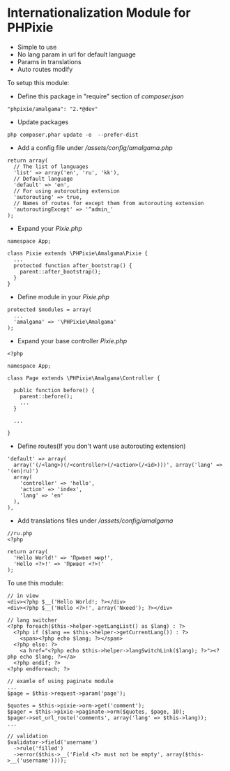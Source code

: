 Internationalization Module for PHPixie
====================
* Simple to use
* No lang param in url for default language
* Params in translations
* Auto routes modify

To setup this module:

* Define this package in "require" section of *composer.json*
```
"phpixie/amalgama": "2.*@dev"
```
* Update packages
```
php composer.phar update -o  --prefer-dist
```
* Add a config file under */assets/config/amalgama.php*
```
return array(
  // The list of languages
  'list' => array('en', 'ru', 'kk'),
  // Default language
  'default' => 'en',
  // For using autorouting extension
  'autorouting' => true,
  // Names of routes for except them from autorouting extension
  'autoroutingExcept' => '^admin_'
);
```
* Expand your *Pixie.php*
```
namespace App;

class Pixie extends \PHPixie\Amalgama\Pixie {
  ...
  protected function after_bootstrap() {
    parent::after_bootstrap();
  }
}
```
* Define module in your *Pixie.php*
```
protected $modules = array(
  ...
  'amalgama' => '\PHPixie\Amalgama'
);
```
* Expand your base controller *Pixie.php*
```
<?php

namespace App;

class Page extends \PHPixie\Amalgama\Controller {

  public function before() {
    parent::before();
    ...
  }

  ...

}
```
* Define routes(If you don't want use autorouting extension)
```
'default' => array(
  array('(/<lang>)(/<controller>(/<action>(/<id>)))', array('lang' => '(en|ru)')
  array(
    'controller' => 'hello',
    'action' => 'index',
    'lang' => 'en'
  ),
),
```
* Add translations files under */assets/config/amalgama*
```
//ru.php
<?php

return array(
  'Hello World!' => 'Привет мир!',
  'Hello <?>!' => 'Привет <?>!'
);
```
To use this module:
```
// in view
<div><?php $__('Hello World!; ?></div>
<div><?php $__('Hello <?>!', array('Nxeed'); ?></div>
```
```
// lang switcher
<?php foreach($this->helper->getLangList() as $lang) : ?>
  <?php if ($lang == $this->helper->getCurrentLang()) : ?>
    <span><?php echo $lang; ?></span>
  <?php else: ?>
    <a href="<?php echo $this->helper->langSwitchLink($lang); ?>"><?php echo $lang; ?></a>
  <?php endif; ?>
<?php endforeach; ?>
```
```
// examle of using paginate module
...
$page = $this->request->param('page');

$quotes = $this->pixie->orm->get('comment');
$pager = $this->pixie->paginate->orm($quotes, $page, 10);
$pager->set_url_route('comments', array('lang' => $this->lang));
...
```
```
// validation
$validator->field('username')
  ->rule('filled')
  ->error($this->__('Field <?> must not be empty', array($this->__('username'))));
```
